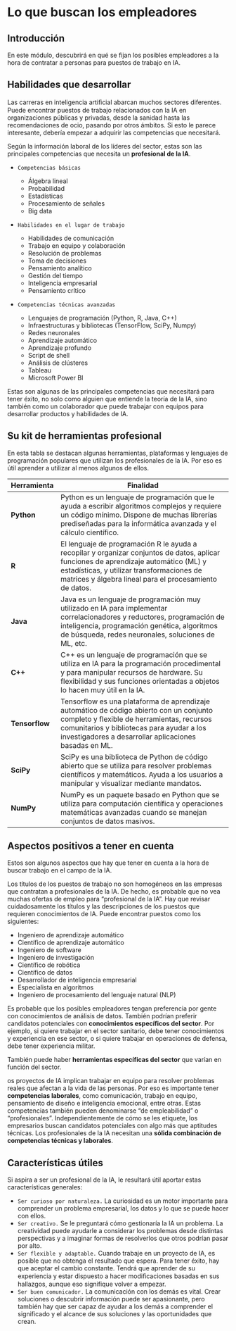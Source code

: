 # Lo que buscan los empleadores

## Introducción

En este módulo, descubrirá en qué se fijan los posibles empleadores a la hora de contratar a personas para puestos de trabajo en IA.

## Habilidades que desarrollar
Las carreras en inteligencia artiﬁcial abarcan muchos sectores diferentes. Puede encontrar puestos de trabajo relacionados con la IA en organizaciones públicas y privadas, desde la sanidad hasta las recomendaciones de ocio, pasando por otros ámbitos. Si esto le parece interesante, debería empezar a adquirir las competencias que necesitará.

Según la información laboral de los líderes del sector, estas son las principales competencias que necesita un **profesional de la IA**.

- `Competencias básicas`
    - Álgebra lineal
    - Probabilidad
    - Estadísticas
    - Procesamiento de señales
    - Big data

- `Habilidades en el lugar de trabajo` 
    - Habilidades de comunicación
    - Trabajo en equipo y colaboración
    - Resolución de problemas
    - Toma de decisiones
    - Pensamiento analítico
    - Gestión del tiempo
    - Inteligencia empresarial
    - Pensamiento crítico
- `Competencias técnicas avanzadas`
    - Lenguajes de programación (Python, R, Java, C++)
    - Infraestructuras y bibliotecas (TensorFlow, SciPy, Numpy)
    - Redes neuronales
    - Aprendizaje automático
    - Aprendizaje profundo
    - Script de shell
    - Análisis de clústeres
    - Tableau
    - Microsoft Power BI

Estas son algunas de las principales competencias que necesitará para tener éxito, no solo como alguien que entiende la teoría de la IA, sino también como un colaborador que puede trabajar con equipos para desarrollar productos y habilidades de IA.

## Su kit de herramientas profesional

En esta tabla se destacan algunas herramientas, plataformas y lenguajes de programación populares que utilizan los profesionales de la IA. Por eso es útil aprender a utilizar al menos algunos de ellos.

| Herramienta   | Finalidad                                                                                                                                                                                                 |
|---------------|-----------------------------------------------------------------------------------------------------------------------------------------------------------------------------------------------------------|
| **Python**    | Python es un lenguaje de programación que le ayuda a escribir algoritmos complejos y requiere un código mínimo. Dispone de muchas librerías prediseñadas para la informática avanzada y el cálculo científico. |
| **R**         | El lenguaje de programación R le ayuda a recopilar y organizar conjuntos de datos, aplicar funciones de aprendizaje automático (ML) y estadísticas, y utilizar transformaciones de matrices y álgebra lineal para el procesamiento de datos. |
| **Java**      | Java es un lenguaje de programación muy utilizado en IA para implementar correlacionadores y reductores, programación de inteligencia, programación genética, algoritmos de búsqueda, redes neuronales, soluciones de ML, etc. |
| **C++**       | C++ es un lenguaje de programación que se utiliza en IA para la programación procedimental y para manipular recursos de hardware. Su flexibilidad y sus funciones orientadas a objetos lo hacen muy útil en la IA. |
| **Tensorflow**| Tensorflow es una plataforma de aprendizaje automático de código abierto con un conjunto completo y flexible de herramientas, recursos comunitarios y bibliotecas para ayudar a los investigadores a desarrollar aplicaciones basadas en ML. |
| **SciPy**     | SciPy es una biblioteca de Python de código abierto que se utiliza para resolver problemas científicos y matemáticos. Ayuda a los usuarios a manipular y visualizar mediante mandatos.                          |
| **NumPy**     | NumPy es un paquete basado en Python que se utiliza para computación científica y operaciones matemáticas avanzadas cuando se manejan conjuntos de datos masivos.                                            |

## Aspectos positivos a tener en cuenta
Estos son algunos aspectos que hay que tener en cuenta a la hora de buscar trabajo en el campo de la IA.

Los títulos de los puestos de trabajo no son homogéneos en las empresas que contratan a profesionales de la IA. De hecho, es probable que no vea muchas ofertas de empleo para “profesional de la IA”. Hay que revisar cuidadosamente los títulos y las descripciones de los puestos que requieren conocimientos de IA. Puede encontrar puestos como los siguientes:

- Ingeniero de aprendizaje automático
- Científico de aprendizaje automático
- Ingeniero de software
- Ingeniero de investigación
- Científico de robótica
- Científico de datos
- Desarrollador de inteligencia empresarial
- Especialista en algoritmos
- Ingeniero de procesamiento del lenguaje natural (NLP)

Es probable que los posibles empleadores tengan preferencia por gente con conocimientos de análisis de datos. También podrían preferir candidatos potenciales con **conocimientos específicos del sector**. Por ejemplo, si quiere trabajar en el sector sanitario, debe tener conocimientos y experiencia en ese sector, o si quiere trabajar en operaciones de defensa, debe tener experiencia militar.

También puede haber **herramientas específicas del sector** que varían en función del sector.

os proyectos de IA implican trabajar en equipo para resolver problemas reales que afectan a la vida de las personas. Por eso es importante tener **competencias laborales**, como comunicación, trabajo en equipo, pensamiento de diseño e inteligencia emocional, entre otras. Estas competencias también pueden denominarse “de empleabilidad” o “profesionales”. Independientemente de cómo se les etiquete, los empresarios buscan candidatos potenciales con algo más que aptitudes técnicas. Los profesionales de la IA necesitan una **sólida combinación de competencias técnicas y laborales**.

## Características útiles
Si aspira a ser un profesional de la IA, le resultará útil aportar estas características generales:

- `Ser curioso por naturaleza.` La curiosidad es un motor importante para comprender un problema empresarial, los datos y lo que se puede hacer con ellos.
- `Ser creativo.` Se le preguntará cómo gestionaría la IA un problema. La creatividad puede ayudarle a considerar los problemas desde distintas perspectivas y a imaginar formas de resolverlos que otros podrían pasar por alto.
- `Ser flexible y adaptable.` Cuando trabaje en un proyecto de IA, es posible que no obtenga el resultado que espera. Para tener éxito, hay que aceptar el cambio constante. Tendrá que aprender de su experiencia y estar dispuesto a hacer modiﬁcaciones basadas en sus hallazgos, aunque eso signifique volver a empezar.
- `Ser buen comunicador.` La comunicación con los demás es vital. Crear soluciones o descubrir información puede ser apasionante, pero también hay que ser capaz de ayudar a los demás a comprender el significado y el alcance de sus soluciones y las oportunidades que crean.